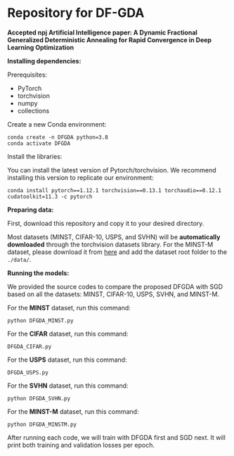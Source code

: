 # Repository for DF-GDA

**Accepted npj Artificial Intelligence paper: A Dynamic Fractional Generalized Deterministic Annealing for Rapid Convergence in Deep Learning Optimization**


**Installing dependencies:**

Prerequisites:    
- PyTorch   
- torchvision   
- numpy   
- collections

Create a new Conda environment:

```conda create -n DFGDA python=3.8```   
```conda activate DFGDA```

Install the libraries:  

You can install the latest version of Pytorch/torchvision. We recommend installing this version to replicate our environment:

```conda install pytorch==1.12.1 torchvision==0.13.1 torchaudio==0.12.1 cudatoolkit=11.3 -c pytorch``` 

**Preparing data:** 

First, download this repository and copy it to your desired directory. 

Most datasets (MINST, CIFAR-10, USPS, and SVHN) will be **automatically downloaded** through the torchvision datasets library. For the MINST-M dataset, please download it from [here](https://github.com/mashaan14/MNIST-M) and add the dataset root folder to the ```./data/```.

**Running the models:**

We provided the source codes to compare the proposed DFGDA with SGD based on all the datasets: MINST, CIFAR-10, USPS, SVHN, and MINST-M.

For the **MINST** dataset, run this command:

```python DFGDA_MINST.py```

For the **CIFAR** dataset, run this command:

```DFGDA_CIFAR.py```

For the **USPS** dataset, run this command:

```DFGDA_USPS.py```

For the **SVHN** dataset, run this command:

```python DFGDA_SVHN.py```

For the **MINST-M** dataset, run this command:

```python DFGDA_MINSTM.py```

After running each code, we will train with DFGDA first and SGD next. It will print both training and validation losses per epoch. 





